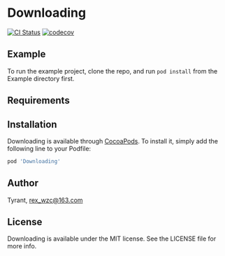 # Downloading

[![CI Status](https://github.com/Rex-121/Downloading/workflows/CI/badge.svg?branch=master)](https://travis-ci.org/Tyrant/Downloading)
[![codecov](https://codecov.io/gh/Rex-121/Downloading/branch/master/graph/badge.svg)](https://codecov.io/gh/Rex-121/Downloading)

## Example

To run the example project, clone the repo, and run `pod install` from the Example directory first.

## Requirements

## Installation

Downloading is available through [CocoaPods](https://cocoapods.org). To install
it, simply add the following line to your Podfile:

```ruby
pod 'Downloading'
```

## Author

Tyrant, rex_wzc@163.com

## License

Downloading is available under the MIT license. See the LICENSE file for more info.
